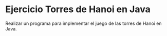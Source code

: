 # Ejercicio Torres de Hanoi en Java
Realizar un programa para implementar el juego de las torres de Hanoi en Java.
